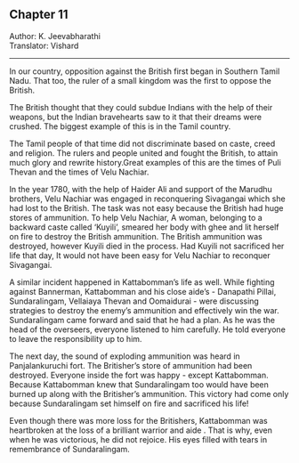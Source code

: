 ## Chapter 11
Author: K. Jeevabharathi  
Translator: Vishard

---

In our country, opposition against the British first began in Southern Tamil Nadu. That too, the ruler of a small kingdom was the first to oppose the British. 

The British thought that they could subdue Indians with the help of their weapons, but the Indian bravehearts saw to it that their dreams were crushed. The biggest example of this is in the Tamil country.

The Tamil people of that time did not discriminate based on caste, creed and religion. The rulers and people united and fought the British, to attain much glory and rewrite history.Great examples of this are the  times of Puli Thevan and the times of Velu Nachiar.

In the year 1780, with the help of Haider Ali and support of the Marudhu brothers, Velu Nachiar was engaged in reconquering Sivagangai which she had lost to the British. The task was not easy because the British had huge stores of ammunition. To help Velu Nachiar, A woman, belonging to a backward caste called ‘Kuyili’, smeared her body with ghee and lit herself on fire to destroy the British ammunition. The British ammunition was destroyed, however Kuyili died in the process. Had Kuyili not sacrificed her life that day, It would not have been easy for Velu Nachiar to reconquer Sivagangai.

A similar incident happened in Kattabomman’s life as well. While fighting against Bannerman, Kattabomman and his close aide’s - Danapathi Pillai, Sundaralingam, Vellaiaya Thevan and Oomaidurai - were discussing strategies to destroy the enemy’s ammunition and effectively win the war. Sundaralingam came forward and said that he had a plan. As he was the head of the overseers, everyone listened to him carefully. He told everyone to leave the responsibility up to him.

The next day, the sound of exploding ammunition was heard in Panjalankuruchi fort. The Britisher’s store of ammunition had been destroyed. Everyone inside the fort was happy - except Kattabomman. Because Kattabomman knew that Sundaralingam too would have been burned up along with the Britisher’s ammunition. This victory had come only because Sundaralingam set himself on fire and sacrificed his life!

Even though there was more loss for the Britishers, Kattabomman was heartbroken at the loss of a brilliant warrior and aide . That is why, even when he was victorious, he did not rejoice. His eyes filled with tears in remembrance of Sundaralingam.
